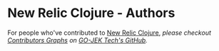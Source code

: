 # New Relic Clojure - Authors

For people who've contributed to [New Relic Clojure](https://github.com/gojektech/newrelic-clj),
_please checkout [Contributors Graphs](https://github.com/gojektech/newrelic-clj/graphs/contributors) 
on [GO-JEK Tech's GitHub](https://github.com/gojektech)._
